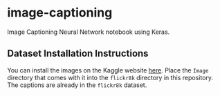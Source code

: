 # image-captioning

Image Captioning Neural Network notebook using Keras.

## Dataset Installation Instructions

You can install the images on the Kaggle website [here](https://www.kaggle.com/datasets/adityajn105/flickr8k). Place the `Image` directory that comes with it into the `flickr8k` directory in this repository. The captions are already in the `flickr8k` dataset.
